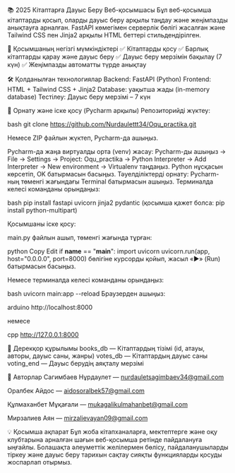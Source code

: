 📚 2025 Кітаптарға Дауыс Беру Веб-қосымшасы
Бұл веб-қосымша кітаптарды қосып, оларды дауыс беру арқылы таңдау және жеңімпазды анықтауға арналған. FastAPI көмегімен серверлік бөлігі жасалған және Tailwind CSS пен Jinja2 арқылы HTML беттері стильдендірілген.

🚀 Қосымшаның негізгі мүмкіндіктері
  ✅ Кітаптарды қосу
  ✅ Барлық кітаптарды қарау және дауыс беру
  ✅ Дауыс беру мерзімін бақылау (7 күн)
  ✅ Жеңімпазды автоматты түрде анықтау

🛠 Қолданылған технологиялар
  Backend: FastAPI (Python)
  Frontend: HTML + Tailwind CSS + Jinja2
  Database: уақытша жады (in-memory database)
  Тестілеу: Дауыс беру мерзімі – 7 күн

📑 Орнату және іске қосу (Pycharm арқылы)
Репозиторийді жүктеу:

bash
git clone https://github.com/Nurdaulettt34/Oqu_practika.git


Немесе ZIP файлын жүктеп, Pycharm-да ашыңыз.

Pycharm-да жаңа виртуалды орта (venv) жасау:
  Pycharm-ды ашыңыз → File → Settings → Project: Oqu_practika → Python Interpreter → Add Interpreter → New environment → Virtualenv таңдаңыз.
  Python нұсқасын көрсетіп, OK батырмасын басыңыз.
Тәуелділіктерді орнату:
  Pycharm-ның төменгі жағындағы Terminal батырмасын ашыңыз.
  Терминалда келесі команданы орындаңыз:

bash
pip install fastapi uvicorn jinja2 pydantic
(қосымша қажет болса: pip install python-multipart)

Қосымшаны іске қосу:

main.py файлын ашып, төменгі жағында тұрған:

python
Copy
Edit
if __name__ == "__main__":
    import uvicorn
    uvicorn.run(app, host="0.0.0.0", port=8000)
бөлігіне курсорды қойып, жасыл «▶» (Run) батырмасын басыңыз.

Немесе терминалда келесі команданы орындаңыз:

bash
uvicorn main:app --reload
Браузерден ашыңыз:

arduino
http://localhost:8000

немесе

cpp
http://127.0.0.1:8000

📌 Дерекқор құрылымы
  books_db — Кітаптардың тізімі (id, атауы, авторы, дауыс саны, жанры)
  votes_db — Кітаптардың дауыс саны
  voting_end — Дауыс берудің аяқталу мерзімі


👥 Авторлар
Сагимбаев Нұрдаулет — nurdauletsagimbaev34@gmail.com

Оралбек Айдос — aidosoralbek57@gmail.com

Құлмаханбет Мұқағали — mukagalikulmahanbet@gmail.com

Мирзалиев Аян — mirzalievayan09@gmail.com


💡 Қосымша ақпарат
Бұл жоба кітапханаларға, мектептерге және оқу клубтарына арналған шағын веб-қосымша ретінде пайдалануға ыңғайлы. Болашақта әлеуметтік желілермен бөлісу, пайдаланушыларды тіркеу және дауыс беру тарихын сақтау сияқты функцияларды қосуды жоспарлап отырмыз.


